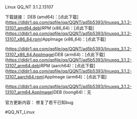 Linux QQ_NT 3.1.2.13107

下载链接：
DEB (amd64)：[点此下载]
 (https://dldir1.qq.com/qqfile/qq/QQNT/ad5b5393/linuxqq_3.1.2-13107_amd64.deb)RPM (x86_64)：[点此下载]
 (https://dldir1.qq.com/qqfile/qq/QQNT/ad5b5393/linuxqq_3.1.2-13107_x86_64.rpm)AppImage (x86_64)：[点此下载]

 (https://dldir1.qq.com/qqfile/qq/QQNT/ad5b5393/linuxqq_3.1.2-13107_x86_64.AppImage)DEB (arm64)：[点此下载]
 (https://dldir1.qq.com/qqfile/qq/QQNT/ad5b5393/linuxqq_3.1.2-13107_arm64.deb)RPM (aarch64)：[点此下载]
 (https://dldir1.qq.com/qqfile/qq/QQNT/ad5b5393/linuxqq_3.1.2-13107_aarch64.rpm)AppImage (arm64)：[点此下载]

 (https://dldir1.qq.com/qqfile/qq/QQNT/ad5b5393/linuxqq_3.1.2-13107_arm64.AppImage)DEB (loong64)：无

官方更新内容：
修复了若干已知bug

#QQ_NT_Linux
